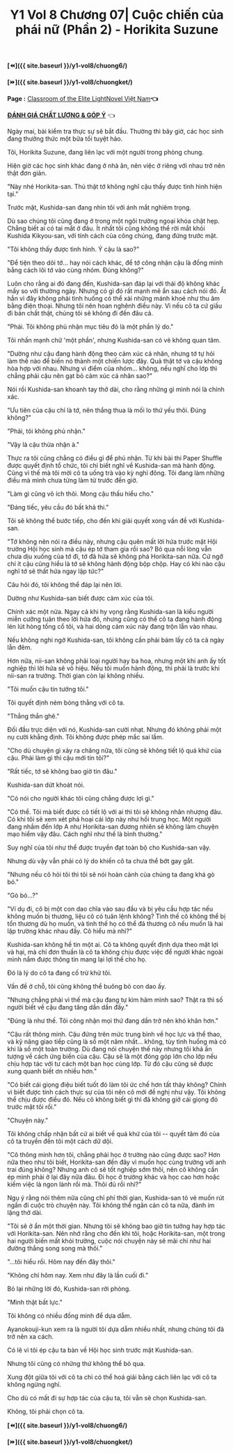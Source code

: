 ﻿---
layout: post
title: Y1 Vol 8 Chương 07| Cuộc chiến của phái nữ (Phần 2) - Horikita Suzune
permalink: /y1-vol8/chuong7/
---

**[⏪]({{ site.baseurl }}/y1-vol8/chuong6/)**

**[⏩]({{ site.baseurl }}/y1-vol8/chuongket/)**

**Page :** [Classroom of the Elite LightNovel Việt Nam](http://facebook.com/Classroom.of.the.Elite.VN)**👈**

[**ĐÁNH GIÁ CHẤT LƯỢNG & GÓP Ý**](https://bit.ly/danhgiagopy) 👈

Ngày mai, bài kiểm tra thực sự sẽ bắt đầu. Thường thì bây giờ, các học sinh đang thưởng thức một bữa tối tuyệt hảo.

Tôi, Horikita Suzune, đang liên lạc với một người trong phòng chung.

Hiện giờ các học sinh khác đang ở nhà ăn, nên việc ở riêng với nhau trở nên thật đơn giản.

\"Này nhé Horikita-san. Thú thật tớ không nghĩ cậu thấy được tình hình hiện tại.\"

Trước mặt, Kushida-san đang nhìn tôi với ánh mắt nghiêm trọng.

Dù sao chúng tôi cũng đang ở trong một ngôi trường ngoại khóa chật hẹp. Chẳng biết ai có tai mắt ở đâu. Ít nhất tôi cũng không thể rời mắt khỏi Kushida Kikyou-san, với tính cách của công chúng, đang đứng trước mặt.

\"Tôi không thấy được tình hình. Ý cậu là sao?\"

\"Để tiện theo dõi tớ... hay nói cách khác, để tớ công nhận cậu là đồng minh bằng cách lôi tớ vào cùng nhóm. Đúng không?\"

Luôn cho rằng ai đó đang đến, Kushida-san đáp lại với thái độ không khác mấy so với thường ngày. Nhưng có gì đó rất mạnh mẽ ẩn sau cách nói đó. Ắt hẳn vì đây không phải tình huống có thể xài những mánh khoé như thu âm bằng điện thoại. Nhưng tôi nên hoan nghênh điều này. Vì nếu cô ta cứ giấu đi bản chất thật, chúng tôi sẽ không đi đến đâu cả.

\"Phải. Tôi không phủ nhận mục tiêu đó là một phần lý do.\"

Tôi nhấn mạnh chữ \'một phần\', nhưng Kushida-san có vẻ không quan tâm.

\"Dường như cậu đang hành động theo cảm xúc cá nhân, nhưng tớ tự hỏi làm thế nào để biến nó thành một chiến lược đây. Quả thật tớ và cậu không hòa hợp với nhau. Nhưng vì điểm của nhóm\... không, nếu nghĩ cho lớp thì chẳng phải cậu nên gạt bỏ cảm xúc cá nhân sao?\"

Nói rồi Kushida-san khoanh tay thở dài, cho rằng những gì mình nói là chính xác.

\"Ưu tiên của cậu chỉ là tớ, nên thắng thua là mối lo thứ yếu thôi. Đúng không?\"

\"Phải, tôi không phủ nhận.\"

\"Vậy là cậu thừa nhận à.\"

Thực ra tôi cũng chẳng có điều gì để phủ nhận. Từ khi bài thi Paper Shuffle được quyết định tổ chức, tôi chỉ biết nghĩ về Kushida-san mà hành động. Cũng vì thế mà tôi mời cô ta uống trà vào kỳ nghỉ đông. Tôi đang làm những điều mà mình chưa từng làm từ trước đến giờ.

\"Làm gì cũng vô ích thôi. Mong cậu thấu hiểu cho.\"

\"Đáng tiếc, yêu cầu đó bất khả thi.\"

Tôi sẽ không thể bước tiếp, cho đến khi giải quyết xong vấn đề với Kushida-san.

\"Tớ không nên nói ra điều này, nhưng cậu quên mất lời hứa trước mặt Hội trưởng Hội học sinh mà cậu ép tớ tham gia rồi sao? Bỏ qua nỗi lòng vẫn chưa dịu xuống của tớ đi, tớ đã hứa sẽ không phá Horikita-san nữa. Cứ ngỡ chí ít cậu cũng hiểu là tớ sẽ không hành động bộp chộp. Hay có khi nào cậu nghĩ tớ sẽ thất hứa ngay lập tức?\"

Câu hỏi đó, tôi không thể đáp lại nên lời.

Dường như Kushida-san biết được cảm xúc của tôi.

Chính xác một nửa. Ngay cả khi hy vọng rằng Kushida-san là kiểu người miễn cưỡng tuân theo lời hứa đó, nhưng cũng có thể cô ta đang hành động lén lút hòng tống cổ tôi, và hai dòng cảm xúc này đang trộn lẫn vào nhau.

Nếu không nghi ngờ Kushida-san, tôi không cần phải bám lấy cô ta cả ngày lẫn đêm.

Hơn nữa, nii-san không phải loại người hay ba hoa, nhưng một khi anh ấy tốt nghiệp thì lời hứa sẽ vô hiệu. Nếu tôi muốn hành động, thì phải là trước khi nii-san ra trường. Thời gian còn lại không nhiều.

\"Tôi muốn cậu tin tưởng tôi.\"

Tôi quyết định ném bóng thẳng với cô ta.

\"Thẳng thắn ghê.\"

Đối đầu trực diện với nó, Kushida-san cười nhạt. Nhưng đó không phải một nụ cười khẳng định. Tôi không được phép mắc sai lầm.

\"Cho dù chuyện gì xảy ra chăng nữa, tôi cũng sẽ không tiết lộ quá khứ của cậu. Phải làm gì thì cậu mới tin tôi?\"

\"Rất tiếc, tớ sẽ không bao giờ tin đâu.\"

Kushida-san dứt khoát nói.

\"Có nói cho người khác tôi cũng chẳng được lợi gì.\"

\"Có thể. Tôi mà biết được cô tiết lộ với ai thì tôi sẽ không nhân nhượng đâu. Có khi tôi sẽ xem xét phá hoại cái lớp này như hồi trung học. Một người đang nhắm đến lớp A như Horikita-san đương nhiên sẽ không làm chuyện mạo hiểm vậy đâu. Cách nghĩ như thế là bình thường.\"

Suy nghĩ của tôi như thể được truyền đạt toàn bộ cho Kushida-san vậy.

Nhưng dù vậy vẫn phải có lý do khiến cô ta chưa thể bớt gay gắt.

\"Nhưng nếu cô hỏi tôi thì tôi sẽ nói hoàn cảnh của chúng ta đang khá gò bó.\"

\"Gò bó...?\"

\"Ví dụ đi, cô bị một con dao chĩa vào sau đầu và bị yêu cầu hợp tác nếu không muốn bị thương, liệu cô có tuân lệnh không? Tình thế cô không thể bị tổn thương dù họ muốn, và tình thế họ có thể đả thương cô nếu muốn là hai lập trường khác nhau đấy. Cô hiểu mà nhỉ?\"

Kushida-san không hề tin một ai. Cô ta không quyết định dựa theo mặt lợi và hại, mà chỉ đơn thuần là cô ta không chịu được việc để người khác ngoài mình nắm được thông tin mang lại lợi thế cho họ.

Đó là lý do cô ta đang cố trừ khử tôi.

Vấn đề ở chỗ, tôi cũng không thể buông bỏ con dao ấy.

\"Nhưng chẳng phải vì thế mà cậu đang tự kìm hãm mình sao? Thật ra thì số người biết về cậu đang tăng dần dần đấy.\"

\"Đúng là như thế. Tôi công nhận mọi thứ đang dần trở nên khó khăn hơn.\"

\"Cậu rất thông minh. Cậu đứng trên mức trung bình về học lực và thể thao, và kỹ năng giao tiếp cũng là số một năm nhất... không, tùy tình huống mà có khi là số một toàn trường. Dù đang nói chuyện thế này nhưng tôi khá ấn tượng về cách ứng biến của cậu. Cậu sẽ là một đóng góp lớn cho lớp nếu chịu hợp tác với tư cách một bạn học cùng lớp. Từ đó cậu cũng sẽ được xung quanh biết ơn nhiều hơn.\"

\"Có biết cái giọng điệu biết tuốt đó làm tôi ức chế hơn tất thảy không? Chính vì biết được tính cách thực sự của tôi nên cô mới đề nghị như vậy. Tôi không thể chịu được điều đó. Nếu cô không biết gì thì đã không giở cái giọng đó trước mặt tôi rồi.\"

\"Chuyện này.\"

Tôi không chấp nhận bất cứ ai biết về quá khứ của tôi -- quyết tâm đó của cô ta truyền đến tôi một cách dữ dội.

\"Cô thông minh hơn tôi, chẳng phải học ở trường nào cũng được sao? Hơn nữa theo như tôi biết, Horikita-san đến đây vì muốn học cùng trường với anh trai đúng không? Nhưng anh cô sẽ tốt nghiệp sớm thôi, nên cô không cần ép mình phải ở lại đây nữa đâu. Đi học ở trường khác và học cao hơn hoặc kiếm việc là ngon lành rồi mà. Thôi đủ rồi nhỉ?\"

Ngụ ý rằng nói thêm nữa cũng chỉ phí thời gian, Kushida-san tỏ vẻ muốn rút ngắn đi cuộc trò chuyện này. Tôi không thể ngăn cản cô ta nữa, đành im lặng thở dài.

\"Tôi sẽ ở ẩn một thời gian. Nhưng tôi sẽ không bao giờ tin tưởng hay hợp tác với Horikita-san. Nên nhớ rằng cho đến khi tôi, hoặc Horikita-san, một trong hai người biến mất khỏi trường, cuộc nói chuyện này sẽ mãi chỉ như hai đường thẳng song song mà thôi.\"

\"...tôi hiểu rồi. Hôm nay đến đây thôi.\"

\"Không chỉ hôm nay. Xem như đây là lần cuối đi.\"

Bỏ lại những lời đó, Kushida-san rời phòng.

\"Mình thật bất lực.\"

Tôi không có nhiều đồng minh để dựa dẫm.

Ayanokouji-kun xem ra là người tôi dựa dẫm nhiều nhất, nhưng chúng tôi đã trở nên xa cách.

Có lẽ vì tôi ép cậu ta bàn về Hội học sinh trước mặt Kushida-san.

Nhưng tôi cũng có những thứ không thể bỏ qua.

Xung đột giữa tôi với cô ta chỉ có thể hoá giải bằng cách liên lạc với cô ta không ngừng nghỉ.

Cho dù có mất đi sự hợp tác của cậu ta, tôi vẫn sẽ chọn Kushida-san.

Không, tôi phải chọn cô ta.

**[⏪]({{ site.baseurl }}/y1-vol8/chuong6/)**

**[⏩]({{ site.baseurl }}/y1-vol8/chuongket/)**
